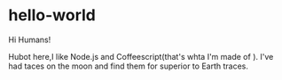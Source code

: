 # hello-world

Hi Humans!

Hubot here,I like Node.js and Coffeescript(that's whta I'm made of ).
I've had taces on the moon and find them for superior to Earth traces.
